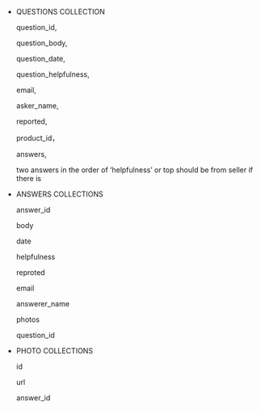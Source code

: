* QUESTIONS COLLECTION

  question_id,

  question_body,

  question_date,

  question_helpfulness,

  email,

  asker_name,

  reported,

  product_id，

  answers,

    two answers in the order of ‘helpfulness’
    or top should be from seller if there is



* ANSWERS COLLECTIONS

  answer_id

  body

  date

  helpfulness

  reproted

  email

  answerer_name

  photos

  question_id



* PHOTO COLLECTIONS

  id

  url

  answer_id
